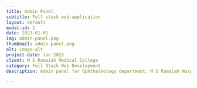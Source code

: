 ```yaml
---
title: Admin Panel
subtitle: Full stack web-application
layout: default
modal-id: 1
date: 2023-01-01
img: admin-panel.png
thumbnail: admin-panel.png
alt: image-alt
project-date: Jan 2023
client: M S Ramaiah Medical College
category: Full Stack Web Development
description: Admin panel for Ophthalmology department, M S Ramaiah Hospital, bangalore.

---
```

